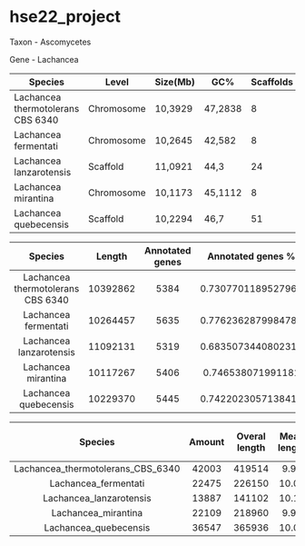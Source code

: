 # hse22_project


Taxon -	Ascomycetes

Gene - Lachancea


| Species                           | Level       | Size(Mb) | GC%     | Scaffolds | Assembly        |
|-----------------------------------|-------------|----------|---------|-----------|-----------------|
| Lachancea thermotolerans CBS 6340 |  Chromosome |  10,3929 | 47,2838 | 8         | GCA_000142805.1 |
| Lachancea fermentati              |  Chromosome |  10,2645 |  42,582 | 8         | GCA_900074765.1 |
| Lachancea lanzarotensis           | Scaffold    |  11,0921 |    44,3 | 24        | GCA_000938715.1 |
| Lachancea mirantina               |  Chromosome |  10,1173 | 45,1112 | 8         | GCA_900074745.1 |
| Lachancea quebecensis             | Scaffold    |  10,2294 |    46,7 | 51        | GCA_002900925.1 |



|              Species              |  Length  | Annotated genes |  Annotated genes % |       Exons %      |
|:---------------------------------:|:--------:|:---------------:|:------------------:|:------------------:|
| Lachancea thermotolerans CBS 6340 | 10392862 | 5384            | 0.7307701189527966 | 0.7265764714281783 |
| Lachancea fermentati              | 10264457 | 5635            | 0.7762362879984787 | 0.7702266179302032 |
| Lachancea lanzarotensis           | 11092131 | 5319            | 0.6835073440802313 | 0.6786118014653811 |
| Lachancea mirantina               | 10117267 | 5406            | 0.746538071991181  | 0.7399981635356663 |
| Lachancea quebecensis             | 10229370 | 5445            | 0.7422023057138416 | 0.7374532351454683 |



|              Species              | Amount | Overal length | Mean length | Mean ZH-Score |
|:---------------------------------:|:------:|:-------------:|:-----------:|:-------------:|
| Lachancea_thermotolerans_CBS_6340 | 42003  | 419514        | 9.99        | 4525.53       |
| Lachancea_fermentati              | 22475  | 226150        | 10.06       | 5089.42       |
| Lachancea_lanzarotensis           | 13887  | 141102        | 10.16       | 1700.55       |
| Lachancea_mirantina               | 22109  | 218960        | 9.90        | 2840.17       |
| Lachancea_quebecensis             | 36547  | 365936        | 10.01       | 6276.23       |
